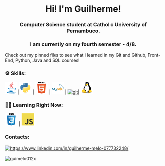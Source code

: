 <h1 align="center">Hi! I'm Guilherme!</h1>
<h3 align="center">Computer Science student at Catholic University of Pernambuco.</h3>
<h3 align="center">I am currently on my fourth semester -  4/8.</h3>

<p align="left">Check out my pinned files to see what i learned in my Git and Github, Front-End, Python, Java and SQL courses!</p>

<p align="left">
</p>

<h3 align="left"> ⚙️ Skills:</h3>



<p align="left"> <a href="https://www.java.com" target="_blank" rel="noreferrer"><img src="https://raw.githubusercontent.com/devicons/devicon/master/icons/java/java-original.svg" alt="java" width="40" height="40"/><a/>|<a href="https://www.python.org" target="_blank" rel="noreferrer"><img src="https://raw.githubusercontent.com/devicons/devicon/master/icons/python/python-original.svg" alt="python" width="40" height="40"/></a> | <a href="https://www.w3.org/html/" target="_blank" rel="noreferrer"><img src="https://raw.githubusercontent.com/devicons/devicon/master/icons/html5/html5-original-wordmark.svg" alt="html5" width="40" height="40"/></a> |  <a href="https://www.mysql.com/" target="_blank" rel="noreferrer"><img src="https://raw.githubusercontent.com/devicons/devicon/master/icons/mysql/mysql-original-wordmark.svg" alt="mysql" width="40" height="40"/></a> | <a href="https://git-scm.com/" target="_blank" rel="noreferrer"> <img src="https://www.vectorlogo.zone/logos/git-scm/git-scm-icon.svg" alt="git" width="40" height="40"/></a>| <a href="https://www.linux.org/" target="_blank" rel="noreferrer"> <img src="https://raw.githubusercontent.com/devicons/devicon/master/icons/linux/linux-original.svg" alt="linux" width="40" height="40"/> </a> </p>

<h3 align = "left"> 👨‍💻 Learning Right Now: </h3>
<p align="left"> <a href="https://www.w3schools.com/css/" target="_blank" rel="noreferrer"><img src="https://raw.githubusercontent.com/devicons/devicon/master/icons/css3/css3-original-wordmark.svg" alt="css3" width="40" height="40"/></a> |  <a href="https://developer.mozilla.org/en-US/docs/Web/JavaScript" target="_blank" rel="noreferrer"><img src="https://raw.githubusercontent.com/devicons/devicon/master/icons/javascript/javascript-original.svg" alt="javascript" width="40" height="40"/></a></p>


<h3 align="left"> Contacts: </h3>
<p align="left">
<a href="https://linkedin.com/in/guilherme-melo-077732248/" target="_blank"><img align="center" src="https://raw.githubusercontent.com/rahuldkjain/github-profile-readme-generator/master/src/images/icons/Social/linked-in-alt.svg" alt="https://www.linkedin.com/in/guilherme-melo-077732248/" height="30" width="40"/></a>
</p>

<p align = "left"><img align="center" src="https://github-readme-stats.vercel.app/api/top-langs?username=guimelo012x&show_icons=true&theme=tokyonight&locale=en&layout=compact" alt="guimelo012x" /></p>




